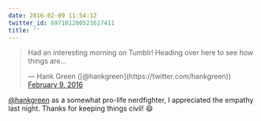 ```yaml
---
date: 2016-02-09 11:54:12
twitter_id: 697101200521617411
title: ''
---
```


<blockquote class="twitter-tweet"><p lang="en" dir="ltr">Had an interesting morning on Tumblr! Heading over here to see how things are...</p>&mdash; Hank Green ([@hankgreen](https://twitter.com/hankgreen)) <a href="https://twitter.com/hankgreen/status/697086839178461184?ref_src=twsrc%5Etfw">February 9, 2016</a></blockquote>
<script async src="https://platform.twitter.com/widgets.js" charset="utf-8"></script>

[@hankgreen](https://twitter.com/hankgreen) as a somewhat pro-life nerdfighter, I appreciated the empathy last night. Thanks for keeping things civil! 😄
